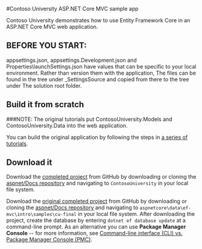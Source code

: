 #Contoso University ASP.NET Core MVC sample app

Contoso University demonstrates how to use Entity Framework Core in an
ASP.NET Core MVC web application.

## BEFORE YOU START:

appsettings.json, appsettings.Development.json and Properties\launchSettings.json have values
that can be specific to your local environment.  Rather than version them with the application,
The files can be found in the tree under _SettingsSource and copied from there to the tree under
The solution root folder.

## Build it from scratch

###NOTE: The original tutorials put ContosoUniversity.Models and ContosoUniversity.Data into the web application.

You can build the original application by following the steps in [a series of tutorials](https://docs.asp.net/en/latest/data/ef-mvc/intro.html).

## Download it

Download the [completed project](https://github.com/bgoodearl/cu_sample_mp) from GitHub by downloading or cloning the [aspnet/Docs repository](https://github.com/bgoodearl/cu_sample_mp) and navigating to `ContosoUniversity` in your local file system.

Download the [original completed project](https://github.com/aspnet/Docs/tree/master/aspnetcore/data/ef-mvc/intro/samples/cu-final) from GitHub by downloading or cloning the [aspnet/Docs repository](https://github.com/aspnet/Docs) and navigating to `aspnetcore\data\ef-mvc\intro\samples\cu-final` in your local file system.  After downloading the project, create the database by entering `dotnet ef database update` at a command-line prompt. As an alternative you can use **Package Manager Console** -- for more information, see [Command-line interface (CLI) vs. Package Manager Console (PMC)](https://docs.microsoft.com/en-us/aspnet/core/data/ef-mvc/migrations#command-line-interface-cli-vs-package-manager-console-pmc).
